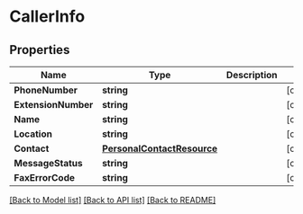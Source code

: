 # CallerInfo

## Properties
Name | Type | Description | Notes
------------ | ------------- | ------------- | -------------
**PhoneNumber** | **string** |  | [optional] 
**ExtensionNumber** | **string** |  | [optional] 
**Name** | **string** |  | [optional] 
**Location** | **string** |  | [optional] 
**Contact** | [**PersonalContactResource**](PersonalContactResource.md) |  | [optional] 
**MessageStatus** | **string** |  | [optional] 
**FaxErrorCode** | **string** |  | [optional] 

[[Back to Model list]](../README.md#documentation-for-models) [[Back to API list]](../README.md#documentation-for-api-endpoints) [[Back to README]](../README.md)


